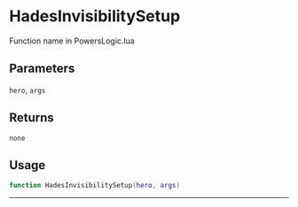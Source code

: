 # HadesInvisibilitySetup
Function name in PowersLogic.lua
## Parameters
`hero`, `args`
## Returns
`none`
## Usage
```lua
function HadesInvisibilitySetup(hero, args)
```
---
